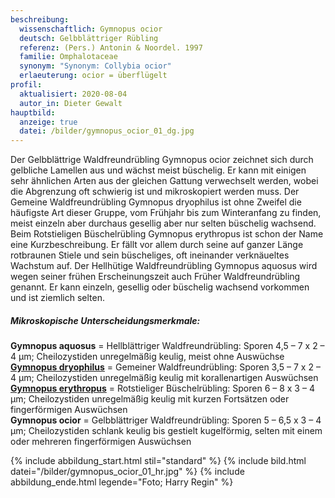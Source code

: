 ```yaml
---
beschreibung:
  wissenschaftlich: Gymnopus ocior
  deutsch: Gelbblättriger Rübling
  referenz: (Pers.) Antonin & Noordel. 1997
  familie: Omphalotaceae
  synonym: "Synonym: Collybia ocior"
  erlaeuterung: ocior = überflügelt
profil:
  aktualisiert: 2020-08-04
  autor_in: Dieter Gewalt
hauptbild:
  anzeige: true
  datei: /bilder/gymnopus_ocior_01_dg.jpg
---
```

Der Gelbblättrige Waldfreundrübling Gymnopus ocior zeichnet sich durch gelbliche Lamellen aus und wächst meist büschelig. Er kann mit einigen sehr ähnlichen Arten aus der gleichen Gattung verwechselt werden, wobei die Abgrenzung oft schwierig ist und mikroskopiert werden muss. Der Gemeine Waldfreundrübling Gymnopus dryophilus ist ohne Zweifel die häufigste Art dieser Gruppe, vom Frühjahr bis zum Winteranfang zu finden, meist einzeln aber durchaus gesellig aber nur selten büschelig wachsend. Beim Rotstieligen Büschelrübling Gymnopus erythropus ist schon der Name eine Kurzbeschreibung. Er fällt vor allem durch seine auf ganzer Länge rotbraunen Stiele und sein büscheliges, oft ineinander verknäueltes Wachstum auf. Der Hellhütige Waldfreundrübling Gymnopus aquosus wird wegen seiner frühen Erscheinungszeit auch Früher Waldfreundrübling genannt. Er kann einzeln, gesellig oder büschelig wachsend vorkommen und ist ziemlich selten.

##### Mikroskopische Unterscheidungsmerkmale:

**Gymnopus aquosus** = Hellblättriger Waldfreundrübling: Sporen 4,5 – 7 x 2 – 4 µm; Cheilozystiden unregelmäßig keulig, meist ohne Auswüchse  
**[Gymnopus dryophilus](/pilze/gymnopus-dryophilus-waldfreundrübling)** = Gemeiner Waldfreundrübling: Sporen 3,5 – 7 x 2 – 4 µm; Cheilozystiden unregelmäßig keulig mit korallenartigen Auswüchsen  
**[Gymnopus erythropus](/pilze/gymnopus-erythropus-rotstieliger-büschelrübling)** = Rotstieliger Büschelrübling: Sporen 6 – 8 x 3 – 4 µm; Cheilozystiden unregelmäßig keulig mit kurzen Fortsätzen oder fingerförmigen Auswüchsen  
**Gymnopus ocior** = Gelbblättriger Waldfreundrübling: Sporen 5 – 6,5 x 3 – 4 µm; Cheilozystiden schlank keulig bis gestielt kugelförmig, selten mit einem oder mehreren fingerförmigen Auswüchsen

{% include abbildung_start.html stil="standard" %}
{% include bild.html datei="/bilder/gymnopus_ocior_01_hr.jpg" %}
{% include abbildung_ende.html legende="Foto; Harry Regin" %}